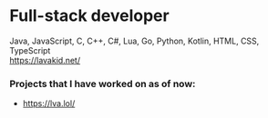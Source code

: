 # Full-stack developer
 Java, JavaScript, C, C++, C#, Lua, Go, Python, Kotlin, HTML, CSS, TypeScript<br>
 https://lavakid.net/
### Projects that I have worked on as of now:
* https://lva.lol/
